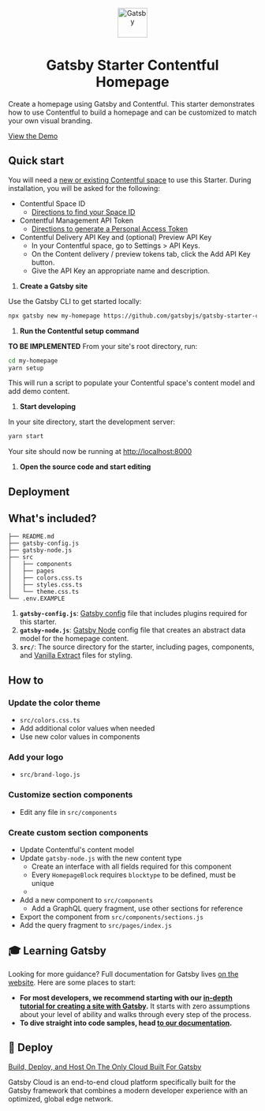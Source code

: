 
<p align="center">
  <a href="https://www.gatsbyjs.com">
    <img alt="Gatsby" src="https://www.gatsbyjs.com/Gatsby-Monogram.svg" width="60" />
  </a>
</p>
<h1 align="center">
  Gatsby Starter Contentful Homepage
</h1>

Create a homepage using Gatsby and Contentful. This starter demonstrates how to use Contentful to build a homepage and can be customized to match your own visual branding.

[View the Demo][demo]

[demo]: https://gatsbycontentfulhomepage.gatsbyjs.io/

## Quick start

You will need a [new or existing Contentful space](https://www.contentful.com/help/contentful-101/#step-2-create-a-space) to use this Starter. During installation, you will be asked for the following:

- Contentful Space ID
  - [Directions to find your Space ID](https://www.contentful.com/help/find-space-id/)
- Contentful Management API Token
  - [Directions to generate a Personal Access Token](https://www.contentful.com/faq/personal-access-tokens/)
- Contentful Delivery API Key and (optional) Preview API Key
  - In your Contentful space, go to Settings > API Keys.
  - On the Content delivery / preview tokens tab, click the Add API Key button.
  - Give the API Key an appropriate name and description.

1. **Create a Gatsby site**

  Use the Gatsby CLI to get started locally:

  ```sh
  npx gatsby new my-homepage https://github.com/gatsbyjs/gatsby-starter-contentful-homepage
  ```

1. **Run the Contentful setup command**

  **TO BE IMPLEMENTED**
  From your site's root directory, run:

  ```sh
  cd my-homepage
  yarn setup
  ```

  This will run a script to populate your Contentful space's content model and add demo content.

1. **Start developing**

  In your site directory, start the development server:

  ```sh
  yarn start
  ```

  Your site should now be running at <http://localhost:8000>

1. **Open the source code and start editing**

## Deployment

## What's included?

```
├── README.md
├── gatsby-config.js
├── gatsby-node.js
├── src
│   ├── components
│   ├── pages
│   ├── colors.css.ts
│   ├── styles.css.ts
│   └── theme.css.ts
└── .env.EXAMPLE
```

1. **`gatsby-config.js`**: [Gatsby config][] file that includes plugins required for this starter.
1. **`gatsby-node.js`**: [Gatsby Node][] config file that creates an abstract data model for the homepage content.
1. **`src/`**: The source directory for the starter, including pages, components, and [Vanilla Extract][] files for styling.

[gatsby config]: https://www.gatsbyjs.com/docs/reference/config-files/gatsby-config/
[gatsby node]: https://www.gatsbyjs.com/docs/reference/config-files/gatsby-node/
[vanilla extract]: https://vanilla-extract.style/

## How to

### Update the color theme

- `src/colors.css.ts`
- Add additional color values when needed
- Use new color values in components

### Add your logo

- `src/brand-logo.js`

### Customize section components

- Edit any file in `src/components`

### Create custom section components

- Update Contentful's content model
- Update `gatsby-node.js` with the new content type
  - Create an interface with all fields required for this component
  - Every `HomepageBlock` requires `blocktype` to be defined, must be unique
  -
- Add a new component to `src/components`
  - Add a GraphQL query fragment, use other sections for reference
- Export the component from `src/components/sections.js`
- Add the query fragment to `src/pages/index.js`

<!--

- What's inside
- How tos
  - Color themes
  - Custom section components
  - Updates to the data model

-->

## 🎓 Learning Gatsby

Looking for more guidance? Full documentation for Gatsby lives [on the website](https://www.gatsbyjs.com/). Here are some places to start:

- **For most developers, we recommend starting with our [in-depth tutorial for creating a site with Gatsby](https://www.gatsbyjs.com/tutorial/).** It starts with zero assumptions about your level of ability and walks through every step of the process.
- **To dive straight into code samples, head [to our documentation](https://www.gatsbyjs.com/docs/).**

## 💫 Deploy

[Build, Deploy, and Host On The Only Cloud Built For Gatsby](https://www.gatsbyjs.com/cloud/)

Gatsby Cloud is an end-to-end cloud platform specifically built for the Gatsby framework that combines a modern developer experience with an optimized, global edge network.

